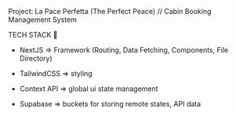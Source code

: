 Project: La Pace Perfetta (The Perfect Peace) // Cabin Booking Management System

TECH STACK 🚀

* NextJS => Framework (Routing, Data Fetching, Components, File Directory)

* TailwindCSS => styling

* Context API => global ui state management

* Supabase => buckets for storing remote states, API data
